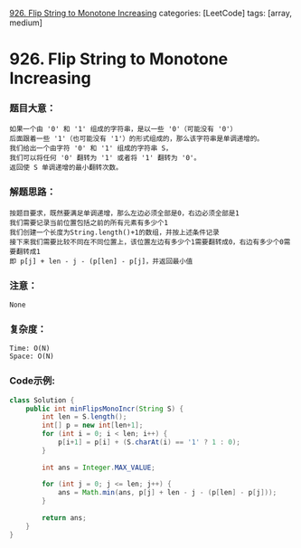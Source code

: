 [926. Flip String to Monotone Increasing](https://leetcode.com/problems/flip-string-to-monotone-increasing/)
categories: [LeetCode]
tags: [array, medium] 
# 926. Flip String to Monotone Increasing

### 题目大意：
    如果一个由 '0' 和 '1' 组成的字符串，是以一些 '0'（可能没有 '0'）
    后面跟着一些 '1'（也可能没有 '1'）的形式组成的，那么该字符串是单调递增的。
    我们给出一个由字符 '0' 和 '1' 组成的字符串 S，
    我们可以将任何 '0' 翻转为 '1' 或者将 '1' 翻转为 '0'。
    返回使 S 单调递增的最小翻转次数。

### 解题思路：
    按题目要求，既然要满足单调递增，那么左边必须全部是0，右边必须全部是1
    我们需要记录当前位置包括之前的所有元素有多少个1
    我们创建一个长度为String.length()+1的数组，并按上述条件记录
    接下来我们需要比较不同在不同位置上，该位置左边有多少个1需要翻转成0，右边有多少个0需要翻转成1
    即 p[j] + len - j - (p[len] - p[j]，并返回最小值
### 注意：
    None
### 复杂度：
    Time: O(N)
    Space: O(N)
### Code示例:
```Java
class Solution {
    public int minFlipsMonoIncr(String S) {
        int len = S.length();
        int[] p = new int[len+1];
        for (int i = 0; i < len; i++) {
            p[i+1] = p[i] + (S.charAt(i) == '1' ? 1 : 0);
        }
        
        int ans = Integer.MAX_VALUE;
        
        for (int j = 0; j <= len; j++) {
            ans = Math.min(ans, p[j] + len - j - (p[len] - p[j]));
        }
        
        return ans;
    }
}
```

